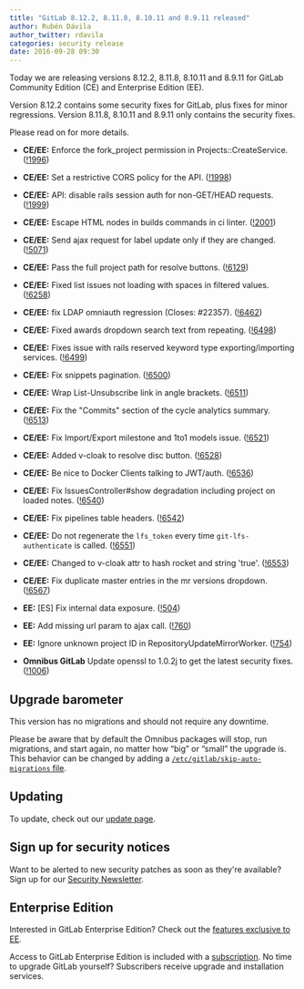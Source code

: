 ```yaml
---
title: "GitLab 8.12.2, 8.11.8, 8.10.11 and 8.9.11 released"
author: Rubén Dávila
author_twitter: rdavila
categories: security release
date: 2016-09-28 09:30
---
```


Today we are releasing versions 8.12.2, 8.11.8, 8.10.11 and 8.9.11 for GitLab Community
Edition (CE) and Enterprise Edition (EE).

Version 8.12.2 contains some security fixes for GitLab, plus fixes for minor
regressions. Version 8.11.8, 8.10.11 and 8.9.11 only contains the security fixes.

Please read on for more details.

<!-- more -->

- **CE/EE:** Enforce the fork_project permission in Projects::CreateService. ([!1996])
- **CE/EE:** Set a restrictive CORS policy for the API. ([!1998])
- **CE/EE:** API: disable rails session auth for non-GET/HEAD requests. ([!1999])
- **CE/EE:** Escape HTML nodes in builds commands in ci linter. ([!2001])
- **CE/EE:** Send ajax request for label update only if they are changed. ([!5071])
- **CE/EE:** Pass the full project path for resolve buttons. ([!6129])
- **CE/EE:** Fixed list issues not loading with spaces in filtered values. ([!6258])
- **CE/EE:** fix LDAP omniauth regression (Closes: #22357). ([!6462])
- **CE/EE:** Fixed awards dropdown search text from repeating. ([!6498])
- **CE/EE:** Fixes issue with rails reserved keyword type exporting/importing services. ([!6499])
- **CE/EE:** Fix snippets pagination. ([!6500])
- **CE/EE:** Wrap List-Unsubscribe link in angle brackets. ([!6511])
- **CE/EE:** Fix the "Commits" section of the cycle analytics summary. ([!6513])
- **CE/EE:** Fix Import/Export milestone and 1to1 models issue. ([!6521])
- **CE/EE:** Added v-cloak to resolve disc button. ([!6528])
- **CE/EE:** Be nice to Docker Clients talking to JWT/auth. ([!6536])
- **CE/EE:** Fix IssuesController#show degradation including project on loaded notes. ([!6540])
- **CE/EE:** Fix pipelines table headers. ([!6542])
- **CE/EE:** Do not regenerate the `lfs_token` every time `git-lfs-authenticate` is called. ([!6551])
- **CE/EE:** Changed to v-cloak attr to hash rocket and string 'true'. ([!6553])
- **CE/EE:** Fix duplicate master entries in the mr versions dropdown. ([!6567])

- **EE:** [ES] Fix internal data exposure. ([!504])
- **EE:** Add missing url param to ajax call. ([!760])
- **EE:** Ignore unknown project ID in RepositoryUpdateMirrorWorker. ([!754])

- **Omnibus GitLab** Update openssl to 1.0.2j to get the latest security fixes. ([!1006])

[!6536]: https://gitlab.com/gitlab-org/gitlab-ce/merge_requests/6536
[!5071]: https://gitlab.com/gitlab-org/gitlab-ce/merge_requests/5071
[!6542]: https://gitlab.com/gitlab-org/gitlab-ce/merge_requests/6542
[!6540]: https://gitlab.com/gitlab-org/gitlab-ce/merge_requests/6540
[!6521]: https://gitlab.com/gitlab-org/gitlab-ce/merge_requests/6521
[!6513]: https://gitlab.com/gitlab-org/gitlab-ce/merge_requests/6513
[!6511]: https://gitlab.com/gitlab-org/gitlab-ce/merge_requests/6511
[!6498]: https://gitlab.com/gitlab-org/gitlab-ce/merge_requests/6498
[!6129]: https://gitlab.com/gitlab-org/gitlab-ce/merge_requests/6129
[!6528]: https://gitlab.com/gitlab-org/gitlab-ce/merge_requests/6528
[!6462]: https://gitlab.com/gitlab-org/gitlab-ce/merge_requests/6462
[!6258]: https://gitlab.com/gitlab-org/gitlab-ce/merge_requests/6258
[!6500]: https://gitlab.com/gitlab-org/gitlab-ce/merge_requests/6500
[!6499]: https://gitlab.com/gitlab-org/gitlab-ce/merge_requests/6499
[!6553]: https://gitlab.com/gitlab-org/gitlab-ce/merge_requests/6553
[!6567]: https://gitlab.com/gitlab-org/gitlab-ce/merge_requests/6567
[!6551]: https://gitlab.com/gitlab-org/gitlab-ce/merge_requests/6551
[!1996]: https://dev.gitlab.org/gitlab/gitlabhq/merge_requests/1996
[!1998]: https://dev.gitlab.org/gitlab/gitlabhq/merge_requests/1998
[!1999]: https://dev.gitlab.org/gitlab/gitlabhq/merge_requests/1999
[!2001]: https://dev.gitlab.org/gitlab/gitlabhq/merge_requests/2001
[!504]: https://dev.gitlab.org/gitlab/gitlab-ee/merge_requests/504
[!760]: https://gitlab.com/gitlab-org/gitlab-ee/merge_requests/760
[!754]: https://gitlab.com/gitlab-org/gitlab-ee/merge_requests/754
[!1006]: https://gitlab.com/gitlab-org/omnibus-gitlab/merge_requests/1006

## Upgrade barometer

This version has no migrations and should not require any downtime.

Please be aware that by default the Omnibus packages will stop, run migrations,
and start again, no matter how “big” or “small” the upgrade is. This behavior
can be changed by adding a [`/etc/gitlab/skip-auto-migrations`
file](http://doc.gitlab.com/omnibus/update/README.html).

## Updating

To update, check out our [update page](https://about.gitlab.com/update/).

## Sign up for security notices

Want to be alerted to new security patches as soon as they're available? Sign up
for our [Security Newsletter](https://about.gitlab.com/contact/).

## Enterprise Edition

Interested in GitLab Enterprise Edition? Check out the [features exclusive to
EE](https://about.gitlab.com/features/#enterprise).

Access to GitLab Enterprise Edition is included with a [subscription](https://about.gitlab.com/pricing/).
No time to upgrade GitLab yourself? Subscribers receive upgrade and installation
services.
